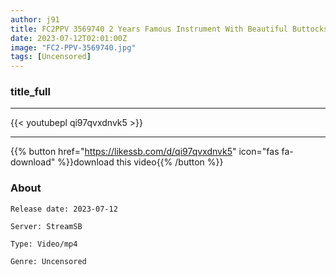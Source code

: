 ```yaml
---
author: j91
title: FC2PPV 3569740 2 Years Famous Instrument With Beautiful Buttocks, Continuous Cum Shot
date: 2023-07-12T02:01:00Z
image: "FC2-PPV-3569740.jpg"
tags: [Uncensored]
---
```


### title_full
___

{{< youtubepl qi97qvxdnvk5 >}}
___

{{% button href="https://likessb.com/d/qi97qvxdnvk5" icon="fas fa-download" %}}download this video{{% /button %}}
### About

`Release date: 2023-07-12`

`Server: StreamSB`

`Type: Video/mp4`

`Genre:	Uncensored`